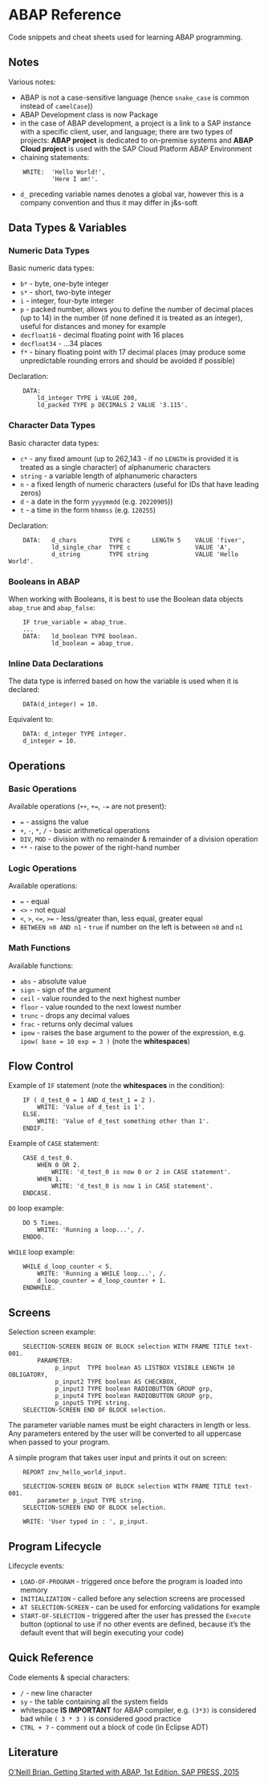 # ABAP Reference

Code snippets and cheat sheets used for learning ABAP programming.

## Notes
Various notes:
* ABAP is not a case-sensitive language (hence `snake_case` is common instead of `camelCase`))
* ABAP Development class is now Package
* in the case of ABAP development, a project is a link to a SAP instance with a specific client, user, and language; there are two types of projects: **ABAP project** is dedicated to on-premise systems and **ABAP Cloud project** is used with the SAP Cloud Platform ABAP Environment
* chaining statements:
```
	WRITE:  'Hello World!',
        	'Here I am!'.
```
* `d_` preceding variable names denotes a global var, however this is a company convention and thus it may differ in j&s-soft

## Data Types & Variables

### Numeric Data Types
Basic numeric data types:
* `b*` - byte, one-byte integer
* `s*` - short, two-byte integer
* `i` - integer, four-byte integer
* `p` - packed number, allows you to define the number of decimal places (up to 14) in the number (if none defined it is treated as an integer), useful for distances and money for example
* `decfloat16` - decimal floating point with 16 places
* `decfloat34` - ...34 places
* `f*` - binary floating point with 17 decimal places (may produce some unpredictable rounding errors and should be avoided if possible)

Declaration:
```
	DATA:
		ld_integer TYPE i VALUE 200,
		ld_packed TYPE p DECIMALS 2 VALUE '3.115'.
```

### Character Data Types
Basic character data types:
* `c*` - any fixed amount (up to 262,143 - if no `LENGTH` is provided it is treated as a single character) of alphanumeric characters
* `string` - a variable length of alphanumeric characters
* `n` - a fixed length of numeric characters (useful for IDs that have leading zeros)
* `d` - a date in the form `yyyymmdd` (e.g. `20220905`))
* `t` - a time in the form `hhmmss` (e.g. `120255`)

Declaration:
```
	DATA: 	d_chars     	TYPE c 		LENGTH 5 	VALUE 'fiver',
      		ld_single_char 	TYPE c 					VALUE 'A',
			d_string 		TYPE string 			VALUE 'Hello World'.
```

### Booleans in ABAP
When working with Booleans, it is best to use the Boolean data objects `abap_true` and `abap_false`:
```
	IF true_variable = abap_true.
	...
	DATA: 	ld_boolean TYPE boolean.
			ld_boolean = abap_true.
```

### Inline Data Declarations
The data type is inferred based on how the variable is used when it is declared:
```
	DATA(d_integer) = 10.
```
Equivalent to:
```
	DATA: d_integer TYPE integer.
	d_integer = 10.
```

## Operations

### Basic Operations
Available operations (`++`, `+=`, `-=` are not present):
* `=` - assigns the value
* `+`, `-`, `*`, `/` - basic arithmetical operations
* `DIV`, `MOD` - division with no remainder & remainder of a division operation
* `**` - raise to the power of the right-hand number

### Logic Operations
Available operations:
* `=` - equal
* `<>` - not equal
* `<`, `>`, `<=`, `>=` - less/greater than, less equal, greater equal
* `BETWEEN n0 AND n1` - `true` if number on the left is between `n0` and `n1`

### Math Functions
Available functions:
* `abs` - absolute value
* `sign` - sign of the argument
* `ceil` - value rounded to the next highest number
* `floor` - value rounded to the next lowest number
* `trunc` - drops any decimal values
* `frac` - returns only decimal values
* `ipow` - raises the base argument to the power of the expression, e.g. `ipow( base = 10 exp = 3 )` (note the **whitespaces**)

## Flow Control

Example of `IF` statement (note the **whitespaces** in the condition):
```
	IF ( d_test_0 = 1 AND d_test_1 = 2 ).
    	WRITE: 'Value of d_test is 1'.
	ELSE.
	    WRITE: 'Value of d_test something other than 1'.
	ENDIF.
```

Example of `CASE` statement:
```
	CASE d_test_0.
	    WHEN 0 OR 2.
    	    WRITE: 'd_test_0 is now 0 or 2 in CASE statement'.
	    WHEN 1.
    	    WRITE: 'd_test_0 is now 1 in CASE statement'.
	ENDCASE.
```

`DO` loop example:
```
	DO 5 Times.
    	WRITE: 'Running a loop...', /.
	ENDDO.
```

`WHILE` loop example:
```
	WHILE d_loop_counter < 5.
	    WRITE: 'Running a WHILE loop...', /.
	    d_loop_counter = d_loop_counter + 1.
	ENDWHILE.
```

## Screens

Selection screen example:
```
	SELECTION-SCREEN BEGIN OF BLOCK selection WITH FRAME TITLE text-001.
	    PARAMETER:
	         p_input  TYPE boolean AS LISTBOX VISIBLE LENGTH 10 OBLIGATORY,
	         p_input2 TYPE boolean AS CHECKBOX,
	         p_input3 TYPE boolean RADIOBUTTON GROUP grp,
        	 p_input4 TYPE boolean RADIOBUTTON GROUP grp,
    	     p_input5 TYPE string.
	SELECTION-SCREEN END OF BLOCK selection.
```

The parameter variable names must be eight characters in length or less. Any parameters entered by the user will be converted to all uppercase when passed to your program.

A simple program that takes user input and prints it out on screen:
```
	REPORT znv_hello_world_input.

	SELECTION-SCREEN BEGIN OF BLOCK selection WITH FRAME TITLE text-001.
   		parameter p_input TYPE string.
	SELECTION-SCREEN END OF BLOCK selection.

	WRITE: 'User typed in : ', p_input.
```

## Program Lifecycle

Lifecycle events:
* `LOAD-OF-PROGRAM` - triggered once before the program is loaded into memory
* `INITIALIZATION` - called before any selection screens are processed
* `AT SELECTION-SCREEN` - can be used for enforcing validations for example
* `START-OF-SELECTION` - triggered after the user has pressed the `Execute` button (optional to use if no other events are defined, because it’s the default event that will begin executing your code)

## Quick Reference

Code elements & special characters:
* `/` - new line character
* `sy` - the table containing all the system fields
* whitespace **IS IMPORTANT** for ABAP compiler, e.g. `(3*3)` is considered bad while `( 3 * 3 )` is considered good practice
* `CTRL + 7` - comment out a block of code (in Eclipse ADT)

## Literature
[O'Neill Brian. Getting Started with ABAP, 1st Edition. SAP PRESS, 2015](https://www.amazon.com/ABAP-Introduction-Beginners-Guide-PRESS/dp/1493212427)

